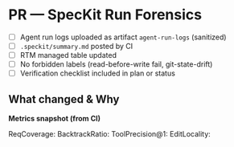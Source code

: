 # PR — SpecKit Run Forensics

- [ ] Agent run logs uploaded as artifact `agent-run-logs` (sanitized)
- [ ] `.speckit/summary.md` posted by CI
- [ ] RTM managed table updated
- [ ] No forbidden labels (read-before-write fail, git-state-drift)
- [ ] Verification checklist included in plan or status

**What changed & Why**
-

**Metrics snapshot (from CI)**


ReqCoverage: <auto>
BacktrackRatio: <auto>
ToolPrecision@1: <auto>
EditLocality: <auto>
